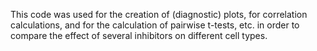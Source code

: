 
This code was used for the creation of (diagnostic) plots, for correlation calculations, and for the calculation of pairwise t-tests, etc. in order to compare the effect of several inhibitors on different cell types.

